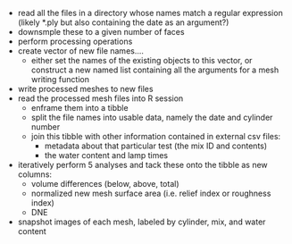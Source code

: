 - read all the files in a directory whose names match a regular expression (likely *.ply but also containing the date as an argument?)
- downsmple these to a given number of faces 
- perform processing operations 
- create vector of new file names....
  - either set the names of the existing objects to this vector, or construct a new named list containing all the arguments for a mesh writing function
- write processed meshes to new files 
- read the processed mesh files into R session
  - enframe them into a tibble 
  - split the file names into usable data, namely the date and cylinder number 
  - join this tibble with other information contained in external csv files:
    - metadata about that particular test (the mix ID and contents)
    - the water content and lamp times
- iteratively perform 5 analyses and tack these onto the tibble as new columns:
  - volume differences (below, above, total)
  - normalized new mesh surface area (i.e. relief index or roughness index)
  - DNE
- snapshot images of each mesh, labeled by cylinder, mix, and water content 
